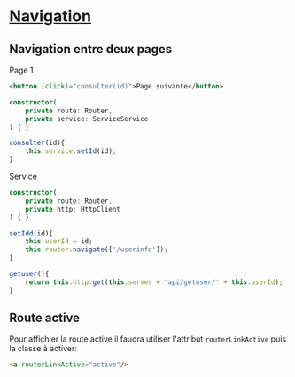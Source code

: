# [Navigation](readme.md)

## Navigation entre deux pages

Page 1

```html
<button (click)="consulter(id)">Page suivante</button>
```

```ts
constructor(
    private route: Router, 
    private service: ServiceService
) { }

consulter(id){
    this.service.setId(id);
}
```

Service

```ts
constructor(
    private route: Router, 
    private http: HttpClient
) { }

setIdd(id){
    this.userId = id;
    this.router.navigate(['/userinfo']);
}

getuser(){
    return this.http.get(this.server + 'api/getuser/' + this.userId);
}
```

## Route active

Pour affichier la route active il faudra utiliser l'attribut  ``routerLinkActive`` puis la classe à activer:

```html
<a routerLinkActive="active"/>
```

